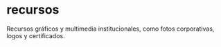 # recursos

Recursos gráficos y multimedia institucionales, como fotos corporativas, logos y certificados.